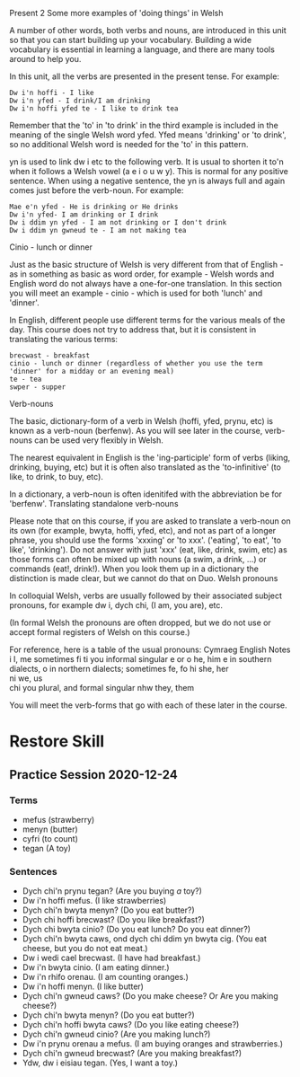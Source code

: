 Present 2
Some more examples of 'doing things' in Welsh

A number of other words, both verbs and nouns, are introduced in this unit so that you can start building up your vocabulary. Building a wide vocabulary is essential in learning a language, and there are many tools around to help you.

In this unit, all the verbs are presented in the present tense. For example:

    Dw i'n hoffi - I like
    Dw i'n yfed - I drink/I am drinking
    Dw i'n hoffi yfed te - I like to drink tea

Remember that the 'to' in 'to drink' in the third example is included in the meaning of the single Welsh word yfed. Yfed means 'drinking' or 'to drink', so no additional Welsh word is needed for the 'to' in this pattern.

yn is used to link dw i etc to the following verb. It is usual to shorten it to'n when it follows a Welsh vowel (a e i o u w y). This is normal for any positive sentence. When using a negative sentence, the yn is always full and again comes just before the verb-noun. For example:

    Mae e'n yfed - He is drinking or He drinks
    Dw i'n yfed- I am drinking or I drink
    Dw i ddim yn yfed - I am not drinking or I don't drink
    Dw i ddim yn gwneud te - I am not making tea

Cinio - lunch or dinner

Just as the basic structure of Welsh is very different from that of English - as in something as basic as word order, for example - Welsh words and English word do not always have a one-for-one translation. In this section you will meet an example - cinio - which is used for both 'lunch' and 'dinner'.

In English, different people use different terms for the various meals of the day. This course does not try to address that, but it is consistent in translating the various terms:

    brecwast - breakfast
    cinio - lunch or dinner (regardless of whether you use the term 'dinner' for a midday or an evening meal)
    te - tea
    swper - supper

Verb-nouns

The basic, dictionary-form of a verb in Welsh (hoffi, yfed, prynu, etc) is known as a verb-noun (berfenw). As you will see later in the course, verb-nouns can be used very flexibly in Welsh.

The nearest equivalent in English is the 'ing-participle' form of verbs (liking, drinking, buying, etc) but it is often also translated as the 'to-infinitive' (to like, to drink, to buy, etc).

In a dictionary, a verb-noun is often idenitifed with the abbreviation be for 'berfenw'.
Translating standalone verb-nouns

Please note that on this course, if you are asked to translate a verb-noun on its own (for example, bwyta, hoffi, yfed, etc), and not as part of a longer phrase, you should use the forms 'xxxing' or 'to xxx'. ('eating', 'to eat', 'to like', 'drinking'). Do not answer with just 'xxx' (eat, like, drink, swim, etc) as those forms can often be mixed up with nouns (a swim, a drink, ...) or commands (eat!, drink!). When you look them up in a dictionary the distinction is made clear, but we cannot do that on Duo.
Welsh pronouns

In colloquial Welsh, verbs are usually followed by their associated subject pronouns, for example dw i, dych chi, (I am, you are), etc.

(In formal Welsh the pronouns are often dropped, but we do not use or accept formal registers of Welsh on this course.)

For reference, here is a table of the usual pronouns:
Cymraeg 	English 	Notes
i 	I, me 	sometimes fi
ti 	you 	informal singular
e or o 	he, him 	e in southern dialects, o in northern dialects; sometimes fe, fo
hi 	she, her 	
ni 	we, us 	
chi 	you 	plural, and formal singular
nhw 	they, them 	

You will meet the verb-forms that go with each of these later in the course.


# Restore Skill 
## Practice Session 2020-12-24

### Terms
* mefus (strawberry)
* menyn (butter)
* cyfri (to count) 
* tegan (A toy)

### Sentences 
* Dych chi'n prynu tegan?  (Are you buying _a_ toy?) 
* Dw i'n hoffi mefus. (I like strawberries)
* Dych chi'n bwyta menyn?  (Do you eat butter?)
* Dych chi hoffi brecwast?  (Do you like breakfast?) 
* Dych chi bwyta cinio? (Do you eat lunch? Do you eat dinner?)
* Dych chi'n bwyta caws, ond dych chi ddim yn bwyta cig. (You eat cheese, but you do not eat meat.)
* Dw i wedi cael brecwast. (I have had breakfast.)
* Dw i'n bwyta cinio. (I am eating dinner.)
* Dw i'n rhifo orenau. (I am counting oranges.)
* Dw i'n hoffi menyn. (I like butter)
* Dych chi'n gwneud caws? (Do you make cheese?  Or Are you making cheese?) 
* Dych chi'n bwyta menyn? (Do you eat butter?)
* Dych chi'n hoffi bwyta caws?  (Do you like eating cheese?) 
* Dych chi'n gwneud cinio?  (Are you making lunch?)
* Dw i'n prynu orenau a mefus. (I am buying oranges and strawberries.) 
* Dych chi'n gwneud brecwast? (Are you making breakfast?)
* Ydw, dw i eisiau tegan. (Yes, I want a toy.)

